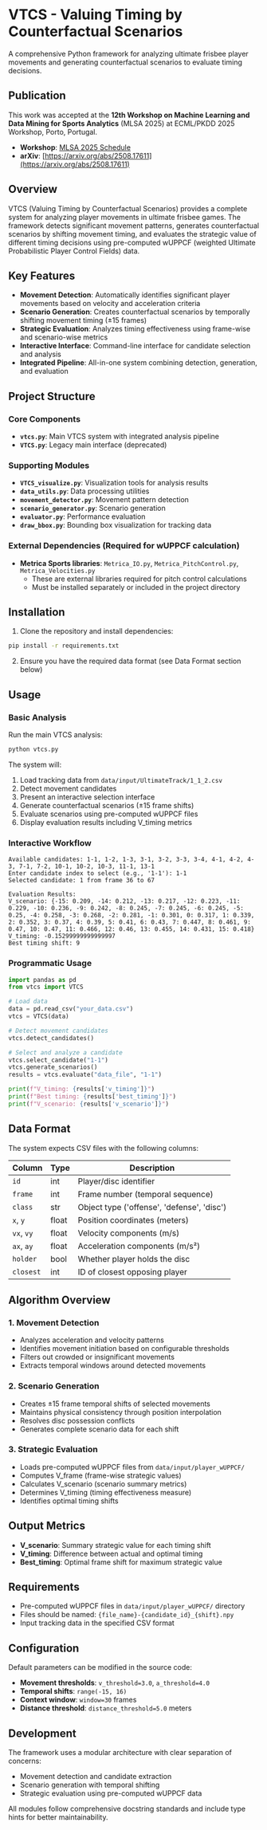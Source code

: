 # VTCS - Valuing Timing by Counterfactual Scenarios

A comprehensive Python framework for analyzing ultimate frisbee player movements and generating counterfactual scenarios to evaluate timing decisions.

## Publication

This work was accepted at the **12th Workshop on Machine Learning and Data Mining for Sports Analytics** (MLSA 2025) at ECML/PKDD 2025 Workshop, Porto, Portugal.

- **Workshop**: [MLSA 2025 Schedule](https://dtai.cs.kuleuven.be/events/MLSA25/schedule.php)
- **arXiv**: [https://arxiv.org/abs/2508.17611](https://arxiv.org/abs/2508.17611)

## Overview

VTCS (Valuing Timing by Counterfactual Scenarios) provides a complete system for analyzing player movements in ultimate frisbee games. The framework detects significant movement patterns, generates counterfactual scenarios by shifting movement timing, and evaluates the strategic value of different timing decisions using pre-computed wUPPCF (weighted Ultimate Probabilistic Player Control Fields) data.

## Key Features

- **Movement Detection**: Automatically identifies significant player movements based on velocity and acceleration criteria
- **Scenario Generation**: Creates counterfactual scenarios by temporally shifting movement timing (±15 frames)
- **Strategic Evaluation**: Analyzes timing effectiveness using frame-wise and scenario-wise metrics
- **Interactive Interface**: Command-line interface for candidate selection and analysis
- **Integrated Pipeline**: All-in-one system combining detection, generation, and evaluation

## Project Structure

### Core Components

- **`vtcs.py`**: Main VTCS system with integrated analysis pipeline
- **`VTCS.py`**: Legacy main interface (deprecated)

### Supporting Modules

- **`VTCS_visualize.py`**: Visualization tools for analysis results
- **`data_utils.py`**: Data processing utilities
- **`movement_detector.py`**: Movement pattern detection
- **`scenario_generator.py`**: Scenario generation
- **`evaluator.py`**: Performance evaluation
- **`draw_bbox.py`**: Bounding box visualization for tracking data

### External Dependencies (Required for wUPPCF calculation)

- **Metrica Sports libraries**: `Metrica_IO.py`, `Metrica_PitchControl.py`, `Metrica_Velocities.py` 
  - These are external libraries required for pitch control calculations
  - Must be installed separately or included in the project directory

## Installation

1. Clone the repository and install dependencies:

```bash
pip install -r requirements.txt
```

2. Ensure you have the required data format (see Data Format section below)

## Usage

### Basic Analysis

Run the main VTCS analysis:

```bash
python vtcs.py
```

The system will:
1. Load tracking data from `data/input/UltimateTrack/1_1_2.csv`
2. Detect movement candidates
3. Present an interactive selection interface
4. Generate counterfactual scenarios (±15 frame shifts)
5. Evaluate scenarios using pre-computed wUPPCF files
6. Display evaluation results including V_timing metrics

### Interactive Workflow

```
Available candidates: 1-1, 1-2, 1-3, 3-1, 3-2, 3-3, 3-4, 4-1, 4-2, 4-3, 7-1, 7-2, 10-1, 10-2, 10-3, 11-1, 13-1
Enter candidate index to select (e.g., '1-1'): 1-1
Selected candidate: 1 from frame 36 to 67

Evaluation Results:
V_scenario: {-15: 0.209, -14: 0.212, -13: 0.217, -12: 0.223, -11: 0.229, -10: 0.236, -9: 0.242, -8: 0.245, -7: 0.245, -6: 0.245, -5: 0.25, -4: 0.258, -3: 0.268, -2: 0.281, -1: 0.301, 0: 0.317, 1: 0.339, 2: 0.352, 3: 0.37, 4: 0.39, 5: 0.41, 6: 0.43, 7: 0.447, 8: 0.461, 9: 0.47, 10: 0.47, 11: 0.466, 12: 0.46, 13: 0.455, 14: 0.431, 15: 0.418}
V_timing: -0.15299999999999997
Best timing shift: 9
```

### Programmatic Usage

```python
import pandas as pd
from vtcs import VTCS

# Load data
data = pd.read_csv("your_data.csv")
vtcs = VTCS(data)

# Detect movement candidates
vtcs.detect_candidates()

# Select and analyze a candidate
vtcs.select_candidate("1-1")
vtcs.generate_scenarios()
results = vtcs.evaluate("data_file", "1-1")

print(f"V_timing: {results['v_timing']}")
print(f"Best timing: {results['best_timing']}")
print(f"V_scenario: {results['v_scenario']}")
```

## Data Format

The system expects CSV files with the following columns:

| Column | Type | Description |
|--------|------|-------------|
| `id` | int | Player/disc identifier |
| `frame` | int | Frame number (temporal sequence) |
| `class` | str | Object type ('offense', 'defense', 'disc') |
| `x`, `y` | float | Position coordinates (meters) |
| `vx`, `vy` | float | Velocity components (m/s) |
| `ax`, `ay` | float | Acceleration components (m/s²) |
| `holder` | bool | Whether player holds the disc |
| `closest` | int | ID of closest opposing player |

## Algorithm Overview

### 1. Movement Detection
- Analyzes acceleration and velocity patterns
- Identifies movement initiation based on configurable thresholds
- Filters out crowded or insignificant movements
- Extracts temporal windows around detected movements

### 2. Scenario Generation
- Creates ±15 frame temporal shifts of selected movements
- Maintains physical consistency through position interpolation
- Resolves disc possession conflicts
- Generates complete scenario data for each shift

### 3. Strategic Evaluation
- Loads pre-computed wUPPCF files from `data/input/player_wUPPCF/`
- Computes V_frame (frame-wise strategic values)
- Calculates V_scenario (scenario summary metrics)
- Determines V_timing (timing effectiveness measure)
- Identifies optimal timing shifts

## Output Metrics

- **V_scenario**: Summary strategic value for each timing shift
- **V_timing**: Difference between actual and optimal timing
- **Best_timing**: Optimal frame shift for maximum strategic value

## Requirements

- Pre-computed wUPPCF files in `data/input/player_wUPPCF/` directory
- Files should be named: `{file_name}-{candidate_id}_{shift}.npy`
- Input tracking data in the specified CSV format

## Configuration

Default parameters can be modified in the source code:

- **Movement thresholds**: `v_threshold=3.0`, `a_threshold=4.0`
- **Temporal shifts**: `range(-15, 16)`
- **Context window**: `window=30` frames
- **Distance threshold**: `distance_threshold=5.0` meters

## Development

The framework uses a modular architecture with clear separation of concerns:
- Movement detection and candidate extraction
- Scenario generation with temporal shifting  
- Strategic evaluation using pre-computed wUPPCF data

All modules follow comprehensive docstring standards and include type hints for better maintainability.
